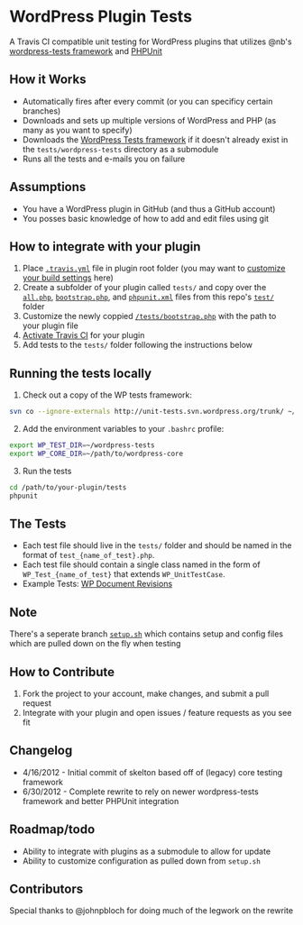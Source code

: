 WordPress Plugin Tests
======================

A Travis CI compatible unit testing for WordPress plugins that utilizes @nb's [wordpress-tests framework](https://github.com/nb/wordpress-tests) and [PHPUnit](https://github.com/sebastianbergmann/phpunit/)

How it Works
------------
* Automatically fires after every commit (or you can specificy certain branches)
* Downloads and sets up multiple versions of WordPress and PHP (as many as you want to specify)
* Downloads the [WordPress Tests framework](https://github.com/nb/wordpress-tests) if it doesn't already exist in the `tests/wordpress-tests` directory as a submodule
* Runs all the tests and e-mails you on failure

Assumptions
------------
* You have a WordPress plugin in GitHub (and thus a GitHub account)
* You posses basic knowledge of how to add and edit files using git

How to integrate with your plugin
----------------------------------
1. Place [`.travis.yml`](https://github.com/benbalter/wordpress-plugin-tests/blob/master/.travis.yml) file in plugin root folder (you may want to [customize your build settings](http://about.travis-ci.org/docs/user/build-configuration/) here)
2. Create a subfolder of your plugin called `tests/` and copy over the [`all.php`](https://github.com/benbalter/wordpress-plugin-tests/blob/master/tests/All.php), [`bootstrap.php`](https://github.com/benbalter/wordpress-plugin-tests/blob/master/tests/bootstrap.php), and [`phpunit.xml`](https://github.com/benbalter/wordpress-plugin-tests/blob/master/tests/phpunit.xml) files from this repo's [`test/`](https://github.com/benbalter/wordpress-plugin-tests/tree/master/tests) folder
3. Customize the newly coppied [`/tests/bootstrap.php`](https://github.com/benbalter/wordpress-plugin-tests/blob/master/tests/bootstrap.php) with the path to your plugin file 
4. [Activate Travis CI](http://travis-ci.org/profile) for your plugin
5. Add tests to the `tests/` folder following the instructions below

Running the tests locally
----------------------------------
1. Check out a copy of the WP tests framework: 

```bash
svn co --ignore-externals http://unit-tests.svn.wordpress.org/trunk/ ~/wordpress-tests
```

2. Add the environment variables to your `.bashrc` profile:

```bash
export WP_TEST_DIR=~/wordpress-tests
export WP_CORE_DIR=~/path/to/wordpress-core
```

3. Run the tests

```bash
cd /path/to/your-plugin/tests
phpunit
```

The Tests
---------
* Each test file should live in the `tests/` folder and should be named in the format of `test_{name_of_test}.php`.
* Each test file should contain a single class named in the form of `WP_Test_{name_of_test}` that extends `WP_UnitTestCase`. 
* Example Tests: [WP Document Revisions](https://github.com/benbalter/WP-Document-Revisions/tree/master/tests)

Note
----
There's a seperate branch [`setup.sh`](https://github.com/benbalter/wordpress-plugin-tests/tree/setup) which contains setup and config files which are pulled down on the fly when testing

How to Contribute
-----------------
1. Fork the project to your account, make changes, and submit a pull request
1. Integrate with your plugin and open issues / feature requests as you see fit

Changelog
---------
* 4/16/2012 - Initial commit of skelton based off of (legacy) core testing framework
* 6/30/2012 - Complete rewrite to rely on newer wordpress-tests framework and better PHPUnit integration

Roadmap/todo
------------
* Ability to integrate with plugins as a submodule to allow for update
* Ability to customize configuration as pulled down from `setup.sh`

Contributors
------------
Special thanks to @johnpbloch for doing much of the legwork on the rewrite

